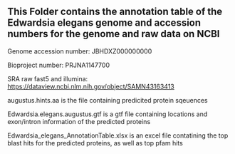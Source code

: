 ## This Folder contains the annotation table of the Edwardsia elegans genome and accession numbers for the genome and raw data on NCBI

Genome accession number: JBHDXZ000000000

Bioproject number: PRJNA1147700

SRA raw fast5 and illumina: https://dataview.ncbi.nlm.nih.gov/object/SAMN43163413
              
augustus.hints.aa is the file containing predicited protein sqeuences

Edwardsia.elegans.augustus.gtf is a gtf file containing locations and exon/intron information of the predicted proteins

Edwardsia_elegans_AnnotationTable.xlsx is an excel file contatining the top blast hits for the predicted proteins, as well as top pfam hits
